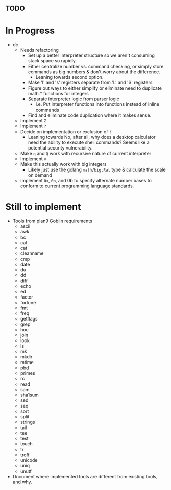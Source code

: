 TODO
----

# In Progress

- dc
	- Needs refactoring
		- Set up a better interpreter structure so we aren't consuming
		  stack space so rapidly.
		- Either centralize number vs. command checking, or simply
		  store commands as big numbers & don't worry about the
		  difference.
			- Leaning towards second option.
		- Make 'l' and 's' registers separate from 'L' and 'S'
		  registers
		- Figure out ways to either simplify or eliminate need to
		  duplicate math.* functions for integers
		- Separate interpreter logic from parser logic
			- i.e. Put interpreter functions into functions instead
			  of inline commands
		- Find and eliminate code duplication where it makes sense.
	- Implement `Z`
	- Implement `?`
	- Decide on implementation or exclusion of `!`
		- Leaning towards No, after all, why does a desktop calculator
		  need the ability to execute shell commands? Seems like a
		  potential security vulnerability.
	- Make `q` and `Q` work with recursive nature of current interpreter
	- Implement `v`
	- Make this actually work with big integers
		- Likely just use the golang `math/big.Rat` type & calculate
		  the scale on demand
	- Implement `0x`, `0o`, and 0b to specify alternate number bases to
	  conform to current programming language standards.

# Still to implement

- Tools from plan9 Goblin requirements
	- ascii
	- awk
	- bc
	- cal
	- cat
	- cleanname
	- cmp
	- date
	- du
	- dd
	- diff
	- echo
	- ed
	- factor
	- fortune
	- fmt
	- freq
	- getflags
	- grep
	- hoc
	- join
	- look
	- ls
	- mk
	- mkdir
	- mtime
	- pbd
	- primes
	- rc
	- read
	- sam
	- sha1sum
	- sed
	- seq
	- sort
	- split
	- strings
	- tail
	- tee
	- test
	- touch
	- tr
	- troff
	- unicode
	- uniq
	- unutf
- Document where implemented tools are different from existing tools, and why.
	 
